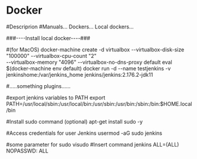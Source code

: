 # Docker
#Descriprion
#Manuals... Dockers... Local dockers...

###----Install local docker----###

#(for MacOS)
docker-machine create -d virtualbox --virtualbox-disk-size "100000" --virtualbox-cpu-count "2" \
--virtualbox-memory "4096" --virtualbox-no-dns-proxy  default
eval $(docker-machine env default)
docker run -d --name testjenkins -v jenkinshome:/var/jenkins_home jenkins/jenkins:2.176.2-jdk11

#.....something plugins......

#export jenkins variables to PATH
export PATH=/usr/local/sbin:/usr/local/bin:/usr/sbin:/usr/bin:/sbin:/bin:$HOME.local/bin

#Install sudo command (optional)
apt-get install sudo -y

#Access credentials for user Jenkins
usermod -aG sudo jenkins

#some parameter for sudo
visudo
#Insert command
jenkins ALL=(ALL) NOPASSWD: ALL